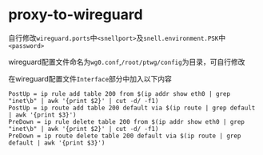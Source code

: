 # proxy-to-wireguard

自行修改`wireguard.ports`中`<snellport>`及`snell.environment.PSK`中`<password>`

wireguard配置文件命名为`wg0.conf`,`/root/ptwg/config`为目录，可自行修改

在wireguard配置文件`Interface`部分中加入以下内容
```
PostUp = ip rule add table 200 from $(ip addr show eth0 | grep "inet\b" | awk '{print $2}' | cut -d/ -f1)
PostUp = ip route add table 200 default via $(ip route | grep default | awk '{print $3}')
PreDown = ip rule delete table 200 from $(ip addr show eth0 | grep "inet\b" | awk '{print $2}' | cut -d/ -f1)
PreDown = ip route delete table 200 default via $(ip route | grep default | awk '{print $3}')
```